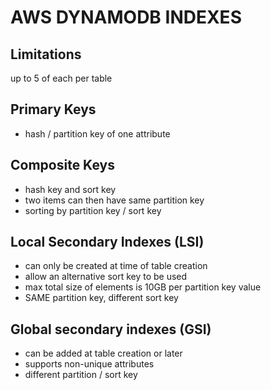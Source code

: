 # AWS DYNAMODB INDEXES

## Limitations
up to 5 of each per table

## Primary Keys
- hash / partition key of one attribute

## Composite Keys
- hash key and sort key
- two items can then have same partition key
- sorting by partition key / sort key

## Local Secondary Indexes (LSI)
- can only be created at time of table creation
- allow an alternative sort key to be used
- max total size of elements is 10GB per partition key value
- SAME partition key, different sort key

## Global secondary indexes (GSI)
- can be added at table creation or later
- supports non-unique attributes
- different partition / sort key
